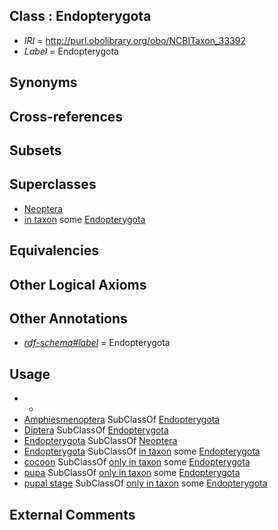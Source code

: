 
## Class : Endopterygota

 * *IRI* = http://purl.obolibrary.org/obo/NCBITaxon_33392
 * *Label* = Endopterygota

## Synonyms


## Cross-references


## Subsets


## Superclasses

 * [Neoptera](../../NCBITaxon/40/NCBITaxon_33340.md)
 * [in taxon](../../RO/62/RO_0002162.md) some [Endopterygota](../../NCBITaxon/92/NCBITaxon_33392.md)

## Equivalencies


## Other Logical Axioms


## Other Annotations

 * *[rdf-schema#label](../../el/rdf-schema#label.md)* = Endopterygota

## Usage

 * -
 * [Amphiesmenoptera](../../NCBITaxon/04/NCBITaxon_85604.md) SubClassOf [Endopterygota](../../NCBITaxon/92/NCBITaxon_33392.md)
 * [Diptera](../../NCBITaxon/47/NCBITaxon_7147.md) SubClassOf [Endopterygota](../../NCBITaxon/92/NCBITaxon_33392.md)
 * [Endopterygota](../../NCBITaxon/92/NCBITaxon_33392.md) SubClassOf [Neoptera](../../NCBITaxon/40/NCBITaxon_33340.md)
 * [Endopterygota](../../NCBITaxon/92/NCBITaxon_33392.md) SubClassOf [in taxon](../../RO/62/RO_0002162.md) some [Endopterygota](../../NCBITaxon/92/NCBITaxon_33392.md)
 * [cocoon](../../UBERON/98/UBERON_0013198.md) SubClassOf [only in taxon](../../RO/60/RO_0002160.md) some [Endopterygota](../../NCBITaxon/92/NCBITaxon_33392.md)
 * [pupa](../../UBERON/43/UBERON_0003143.md) SubClassOf [only in taxon](../../RO/60/RO_0002160.md) some [Endopterygota](../../NCBITaxon/92/NCBITaxon_33392.md)
 * [pupal stage](../../UBERON/70/UBERON_0000070.md) SubClassOf [only in taxon](../../RO/60/RO_0002160.md) some [Endopterygota](../../NCBITaxon/92/NCBITaxon_33392.md)

## External Comments

